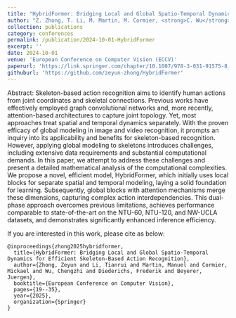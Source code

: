 ```yaml
---
title: "HybridFormer: Bridging Local and Global Spatio-Temporal Dynamics for Efficient Skeleton-Based Action Recognition"
author: "Z. Zhong, T. Li, M. Martin, M. Cormier, <strong>C. Wu</strong>, F. Diederichs, J. Beyerer "
collection: publications
category: conferences
permalink: /publication/2024-10-01-HybridFormer
excerpt: ''
date: 2024-10-01
venue: 'European Conference on Computer Vision (ECCV)'
paperurl: 'https://link.springer.com/chapter/10.1007/978-3-031-91575-8_2'
githuburl: 'https://github.com/zeyun-zhong/HybridFormer'
---
```


Abstract: Skeleton-based action recognition aims to identify human actions from joint coordinates and skeletal connections. Previous works have effectively employed graph convolutional networks and, more recently, attention-based architectures to capture joint topology. Yet, most approaches treat spatial and temporal dynamics separately. With the proven efficacy of global modeling in image and video recognition, it prompts an inquiry into its applicability and benefits for skeleton-based recognition. However, applying global modeling to skeletons introduces challenges, including extensive data requirements and substantial computational demands. In this paper, we attempt to address these challenges and present a detailed mathematical analysis of the computational complexities. We propose a novel, efficient model, HybridFormer, which initially uses local blocks for separate spatial and temporal modeling, laying a solid foundation for learning. Subsequently, global blocks with attention mechanisms merge these dimensions, capturing complex action interdependencies. This dual-phase approach overcomes previous limitations, achieves performance comparable to state-of-the-art on the NTU-60, NTU-120, and NW-UCLA datasets, and demonstrates significantly enhanced inference efficiency.


If you are interested in this work, please cite as below:

```text
@inproceedings{zhong2025hybridformer,
  title={HybridFormer: Bridging Local and Global Spatio-Temporal Dynamics for Efficient Skeleton-Based Action Recognition},
  author={Zhong, Zeyun and Li, Tianrui and Martin, Manuel and Cormier, Mickael and Wu, Chengzhi and Diederichs, Frederik and Beyerer, Juergen},
  booktitle={European Conference on Computer Vision},
  pages={19--35},
  year={2025},
  organization={Springer}
}
```

